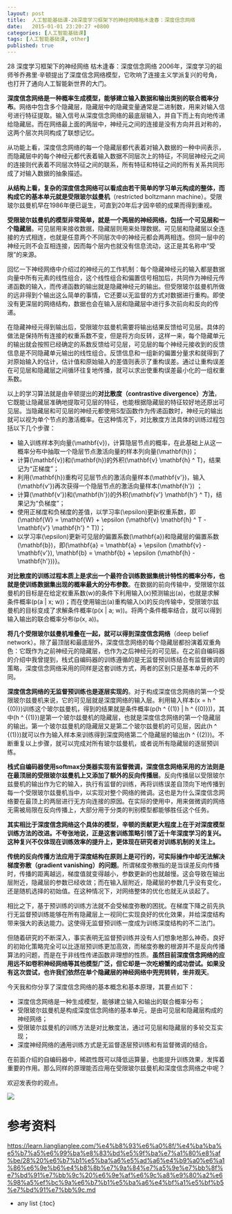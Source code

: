 ```yaml
---
layout: post
title:  人工智能基础课-28深度学习框架下的神经网络枯木逢春：深度信念网络
date:   2015-01-01 23:20:27 +0800
categories: [人工智能基础课]
tags: [人工智能基础课, other]
published: true
---
```




28 深度学习框架下的神经网络 枯木逢春：深度信念网络
2006年，深度学习的祖师爷乔弗里·辛顿提出了深度信念网络模型，它吹响了连接主义学派复兴的号角，也打开了通向人工智能新世界的大门。

**深度信念网络是一种概率生成模型，能够建立输入数据和输出类别的联合概率分布**。网络中包含多个隐藏层，隐藏层中的隐藏变量通常是二进制数，用来对输入信号进行特征提取。输入信号从深度信念网络的最底层输入，并自下而上有向地传递给隐藏层。而在网络最上面的两层中，神经元之间的连接是没有方向并且对称的，这两个层次共同构成了联想记忆。

从功能上看，深度信念网络的每一个隐藏层都代表着对输入数据的一种中间表示，而隐藏层中的每个神经元都代表着输入数据不同层次上的特征，不同层神经元之间的连接则代表着不同层次特征之间的联系，所有特征和特征之间的所有关系共同形成了对输入数据的抽象描述。

**从结构上看，复杂的深度信念网络可以看成由若干简单的学习单元构成的整体，而构成它的基本单元就是受限玻尔兹曼机**（restricted boltzmann machine）。受限玻尔兹曼机早在1986年便已诞生，可直到20年后才因辛顿的成果而得到重视。

**受限玻尔兹曼机的模型非常简单，就是一个两层的神经网络，包括一个可见层和一个隐藏层**。可见层用来接收数据，隐藏层则用来处理数据。可见层和隐藏层以全连接的方式相连，也就是任意两个不同层次中的神经元都会两两相连。但同一层中的神经元则不会互相连接，因而每个层内也就没有信息流动，这正是其名称中“受限”的来源。

回忆一下神经网络中介绍过的神经元的工作机制：每个隐藏神经元的输入都是数据向量中所有元素的线性组合，这个线性组合和偏置信号相加后，共同作为神经元传递函数的输入，而传递函数的输出就是隐藏神经元的输出。但受限玻尔兹曼机所做的远非得到个输出这么简单的事情，它还要以无监督的方式对数据进行重构。即使没有更深层的网络结构，数据也会在输入层和隐藏层中进行多次前向和反向的传递。

在隐藏神经元得到输出后，受限玻尔兹曼机需要将输出结果反馈给可见层。具体的做法是保持所有连接的权重系数不变，但是将方向反转，这样一来，每个隐藏单元的输出就会按照已经确定的系数反馈给可见层，可见层的每个神经元接收到的反馈信息是不同隐藏单元输出的线性组合。反馈信息和一组新的偏置分量求和就得到了对原始输入的估计，估计值和原始输入的差值则表示了重构误差。通过让重构误差在可见层和隐藏层之间循环往复地传播，就可以求出使重构误差最小化的一组权重系数。

以上的学习算法就是由辛顿提出的**对比散度（contrastive divergence）方法**，它既能让隐藏层准确地提取可见层的特征，也能根据隐藏层的特征较好地还原出可见层。当隐藏层和可见层的神经元都使用S型函数作为传递函数时，神经元的输出就可以视为单个节点的激活概率。在这种情况下，对比散度方法具体的训练过程包括以下几个步骤：

* 输入训练样本列向量\(\\mathbf{v}\)，计算隐层节点的概率，在此基础上从这一概率分布中抽取一个隐层节点激活向量的样本列向量\(\\mathbf{h}\)；
* 计算\(\\mathbf{v}\)和\(\\mathbf{h}\)的外积\(\\mathbf{v} \\mathbf{h} ^ T\)，结果记为“正梯度”；
* 利用\(\\mathbf{h}\)重构可见层节点的激活向量样本\(\\mathbf{v'}\)，输入\(\\mathbf{v'}\)再次获得一个隐层节点的激活向量样本\(\\mathbf{h'}\) ；
* 计算\(\\mathbf{v'}\)和\(\\mathbf{h'}\)的外积\(\\mathbf{v'} \\mathbf{h'} ^ T\)，结果记为“负梯度”；
* 使用正梯度和负梯度的差值，以学习率\(\\epsilon\)更新权重系数，即\(\\mathbf{W} = \\mathbf{W} + \\epsilon (\\mathbf{v} \\mathbf{h} ^ T - \\mathbf{v'} \\mathbf{h'} ^ T)\)；
* 以学习率\(\\epsilon\)更新可见层的偏置系数\(\\mathbf{a}\)和隐藏层的偏置系数\(\\mathbf{b}\)，即\(\\mathbf{a} = \\mathbf{a} + \\epsilon (\\mathbf{v} - \\mathbf{v'}), \\mathbf{b} = \\mathbf{b} + \\epsilon (\\mathbf{h} - \\mathbf{h'})\)}。

**对比散度的训练过程本质上是求出一个最符合训练数据集统计特性的概率分布，也就是使训练数据集出现的概率最大的分布参数**。在数据的前向传输中，受限玻尔兹曼机的目标是在给定权重系数\(w\)的条件下利用输入\(x\)预测输出\(a\)，也就是求解条件概率\(p(a | x; w)\)；而在使用输出\(a\)重构输入\(x\)的反向传输中，受限玻尔兹曼机的目标变成了求解条件概率\(p(x | a; w)\)。将两个条件概率结合，就可以得到输入输出的联合概率分布\(p(x, a)\)。

**将几个受限玻尔兹曼机堆叠在一起，就可以得到深度信念网络**（deep belief network）。除了最顶层和最底层外，深度信念网络的每个隐藏层都扮演着双重角色：它既作为之前神经元的隐藏层，也作为之后神经元的可见层。在之前自编码器的介绍中我曾提到，栈式自编码器的训练遵循的是无监督预训练结合有监督微调的策略，深度信念网络采用的同样是这套训练方式，两者的区别只是基本单元的不同。

**深度信念网络的无监督预训练也是逐层实现的**。对于构成深度信念网络的第一个受限玻尔兹曼机来说，它的可见层就是深度网络的输入层。利用输入样本\(x = h ^ {(0)}\)训练这个玻尔兹曼机，得到的结果就是条件概率\(p(h ^ {(1)} | h ^ {(0)})\)，其中\(h ^ {(1)}\)是第一个玻尔兹曼机的隐藏层，也就是深度信念网络的第一个隐藏层的输出。第一个玻尔兹曼机的隐藏层又是第二个玻尔兹曼机的可见层，因此\(h ^ {(1)}\)就可以作为输入样本来训练得到深度网络第二个隐藏层的输出\(h ^ {(2)}\)。不断重复以上步骤，就可以完成对所有玻尔兹曼机，或者说所有隐藏层的逐层预训练。

**栈式自编码器使用softmax分类器实现有监督微调，深度信念网络采用的方法则是在最顶层的受限玻尔兹曼机上又添加了额外的反向传播层**。反向传播层以受限玻尔兹曼机的输出作为它的输入，执行有监督的训练，再将训练误差自顶向下地传播到每一个受限玻尔兹曼机当中，以实现对整个网络的微调。这也是为什么深度信念网络要在最顶上的两层进行无方向连接的原因。在实际的使用中，用来做微调的网络无需被局限在反向传播上，大部分用于分类的判别模型都能够胜任这个任务。

**其实相比于深度信念网络这个具体的模型，辛顿的贡献更大程度上在于对深度模型训练方法的改进。不夸张地说，正是这套训练策略引领了近十年深度学习的复兴。这种复兴不仅体现在训练效率的提升上，更体现在研究者对训练机制的关注上。**

**传统的反向传播方法应用于深度结构在原则上是可行的，可实际操作中却无法解决梯度弥散（gradient vanishing）的问题**。所谓梯度弥散指的是当误差反向传播时，传播的距离越远，梯度值就变得越小，参数更新的也就越慢。这会导致在输出层附近，隐藏层的参数已经收敛；而在输入层附近，隐藏层的参数几乎没有变化，还是随机选择的初始值。在这种情况下，对网络整体的优化也就无从谈起了。

相比之下，基于预训练的训练方法就不会受梯度弥散的困扰。在梯度下降之前先执行无监督预训练能够在所有隐藏层上一视同仁实现良好的优化效果，并给深度结构带来强大的表达能力。这使得无监督预训练一度成为训练深度结构的不二法门。

但随着研究的不断深入，事实表明无监督预训练并没有人们想象地那么神奇。良好的初始化策略完全可以比逐层预训练更加高效，而梯度弥散的根源并不是反向传播算法的问题，而是在于非线性传递函数非理想的性质。**虽然目前深度信念网络的应用远不如卷积神经网络等其他模型广泛，但它却是一次吃螃蟹的成功尝试。如果没有这次尝试，也许我们依然在单个隐藏层的神经网络中兜兜转转，坐井观天**。

今天我和你分享了深度信念网络的基本概念和基本原理，其要点如下：

* 深度信念网络是一种生成模型，能够建立输入和输出的联合概率分布；
* 受限玻尔兹曼机是构成深度信念网络的基本单元，是由可见层和隐藏层构成的神经网络；
* 受限玻尔兹曼机的训练方法是对比散度法，通过可见层和隐藏层的多轮交互实现；
* 深度神经网络的通用训练方式是无监督逐层预训练和有监督微调的结合。

在前面介绍的自编码器中，稀疏性既可以降低运算量，也能提升训练效果，发挥着重要的作用。那么同样的原理能否应用在受限玻尔兹曼机和深度信念网络之中呢？

欢迎发表你的观点。

![](https://learn.lianglianglee.com/%e4%b8%93%e6%a0%8f/%e4%ba%ba%e5%b7%a5%e6%99%ba%e8%83%bd%e5%9f%ba%e7%a1%80%e8%af%be/assets/6ee015991274b820f056695c8b5f9e45.jpg)




# 参考资料

https://learn.lianglianglee.com/%e4%b8%93%e6%a0%8f/%e4%ba%ba%e5%b7%a5%e6%99%ba%e8%83%bd%e5%9f%ba%e7%a1%80%e8%af%be/28%20%e6%b7%b1%e5%ba%a6%e5%ad%a6%e4%b9%a0%e6%a1%86%e6%9e%b6%e4%b8%8b%e7%9a%84%e7%a5%9e%e7%bb%8f%e7%bd%91%e7%bb%9c%20%e6%9e%af%e6%9c%a8%e9%80%a2%e6%98%a5%ef%bc%9a%e6%b7%b1%e5%ba%a6%e4%bf%a1%e5%bf%b5%e7%bd%91%e7%bb%9c.md

* any list
{:toc}
